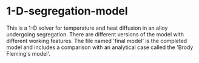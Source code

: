# 1-D-segregation-model
This is a 1-D solver for temperature and heat diffusion in an alloy undergoing segregation. There are different versions of the model with different working features. The file named 'final model' is the completed model and includes a comparison with an analytical case called the 'Brody Fleming's model'.
